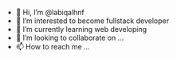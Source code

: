 - 👋 Hi, I’m @labiqalhnf
- 👀 I’m interested to become fullstack developer
- 🌱 I’m currently learning web developing
- 💞️ I’m looking to collaborate on ...
- 📫 How to reach me ...

<!---
labiqalhnf/aboutMe is a ✨ special ✨ repository because its `README.md` (this file) appears on your GitHub profile.
You can click the Preview link to take a look at your changes.
--->

